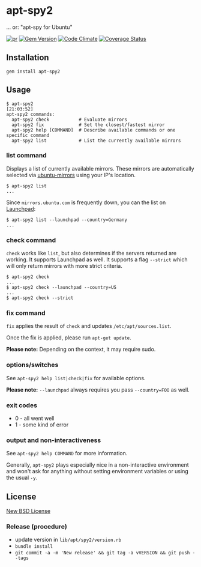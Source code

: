 # apt-spy2

… or: "apt-spy for Ubuntu"

[![pr](https://github.com/lagged/apt-spy2/actions/workflows/pr.yml/badge.svg)](https://github.com/lagged/apt-spy2/actions/workflows/pr.yml)
[![Gem Version](https://badge.fury.io/rb/apt-spy2.svg)](https://badge.fury.io/rb/apt-spy2)
[![Code Climate](https://codeclimate.com/github/lagged/apt-spy2.png)](https://codeclimate.com/github/lagged/apt-spy2)
[![Coverage Status](https://coveralls.io/repos/lagged/apt-spy2/badge.png)](https://coveralls.io/r/lagged/apt-spy2)


## Installation

```
gem install apt-spy2
```

## Usage

```
$ apt-spy2                                                                                                                                                         [21:03:52]
apt-spy2 commands:
  apt-spy2 check           # Evaluate mirrors
  apt-spy2 fix             # Set the closest/fastest mirror
  apt-spy2 help [COMMAND]  # Describe available commands or one specific command
  apt-spy2 list            # List the currently available mirrors
```

### list command

Displays a list of currently available mirrors. These mirrors are automatically selected via
[ubuntu-mirrors](http://mirrors.ubuntu.com) using your IP's location.

```
$ apt-spy2 list
...
```

Since `mirrors.ubuntu.com` is frequently down, you can the list on [Launchpad](launchpad.net/ubuntu/+archivemirrors):

```
$ apt-spy2 list --launchpad --country=Germany
...
```

### check command

`check` works like `list`, but also determines if the servers returned are working. It supports Launchpad as well. It supports a flag `--strict` which will only return mirrors with more strict criteria.

```
$ apt-spy2 check
...
$ apt-spy2 check --launchpad --country=US
...
$ apt-spy2 check --strict
```

### fix command

`fix` applies the result of `check` and updates `/etc/apt/sources.list`.

Once the fix is applied, please run `apt-get update`.

**Please note:** Depending on the context, it may require sudo.

### options/switches

See `apt-spy2 help list|check|fix` for available options.

**Please note:** `--launchpad` always requires you pass `--country=FOO` as well.

### exit codes

 * 0 - all went well
 * 1 - some kind of error

### output and non-interactiveness

See `apt-spy2 help COMMAND` for more information.

Generally, `apt-spy2` plays especially nice in a non-interactive environment and won't ask for anything without setting environment variables or using the usual `-y`.

## License

[New BSD License](http://opensource.org/licenses/BSD-2-Clause)

### Release (procedure)

 - update version in `lib/apt/spy2/version.rb`
 - `bundle install`
 - `git commit -a -m 'New release' && git tag -a vVERSION && git push --tags`
